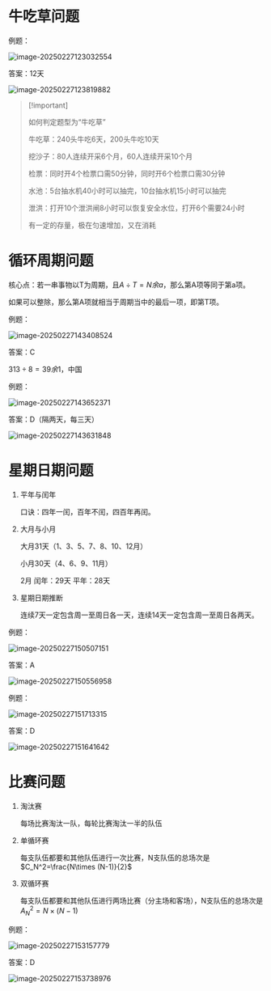 # 牛吃草问题

例题：

![image-20250227123032554](https://imagere.oss-cn-beijing.aliyuncs.com/hasee_picgo/20250227123032744.png)

答案：12天

![image-20250227123819882](https://imagere.oss-cn-beijing.aliyuncs.com/hasee_picgo/20250227123820085.png)

>   [!important]
>
>   如何判定题型为“牛吃草”
>
>   
>
>   牛吃草：240头牛吃6天，200头牛吃10天
>
>   挖沙子：80人连续开采6个月，60人连续开采10个月
>
>   检票：同时开4个检票口需50分钟，同时开6个检票口需30分钟
>
>   水池：5台抽水机40小时可以抽完，10台抽水机15小时可以抽完
>
>   泄洪：打开10个泄洪闸8小时可以恢复安全水位，打开6个需要24小时
>
>   
>
>   有一定的存量，极在匀速增加，又在消耗



# 循环周期问题

核心点：若一串事物以T为周期，且$A\div T=N余a$，那么第A项等同于第a项。

如果可以整除，那么第A项就相当于周期当中的最后一项，即第T项。

例题：

![image-20250227143408524](https://imagere.oss-cn-beijing.aliyuncs.com/hasee_picgo/20250227143408733.png)

答案：C

$313\div 8=39 余1$，中国



例题：

![image-20250227143652371](https://imagere.oss-cn-beijing.aliyuncs.com/hasee_picgo/20250227143652409.png)

答案：D（隔两天，每三天）

![image-20250227143631848](https://imagere.oss-cn-beijing.aliyuncs.com/hasee_picgo/20250227143631925.png)



# 星期日期问题

1.   平年与闰年

     口诀：四年一闰，百年不闰，四百年再闰。

2.   大月与小月

     大月31天（1、3、5、7、8、10、12月）

     小月30天（4、6、9、11月）

     2月  闰年：29天    平年：28天

3.   星期日期推断

     连续7天一定包含周一至周日各一天，连续14天一定包含周一至周日各两天。

例题：

![image-20250227150507151](https://imagere.oss-cn-beijing.aliyuncs.com/hasee_picgo/20250227150507222.png)

答案：A

![image-20250227150556958](https://imagere.oss-cn-beijing.aliyuncs.com/hasee_picgo/20250227150557024.png)

例题：

![image-20250227151713315](https://imagere.oss-cn-beijing.aliyuncs.com/hasee_picgo/20250227151713351.png)

答案：D

![image-20250227151641642](https://imagere.oss-cn-beijing.aliyuncs.com/hasee_picgo/20250227151641694.png)



# 比赛问题

1.   淘汰赛

     每场比赛淘汰一队，每轮比赛淘汰一半的队伍

2.   单循环赛

     每支队伍都要和其他队伍进行一次比赛，N支队伍的总场次是$C_N^2=\frac{N\times (N-1)}{2}$

3.   双循环赛

     每支队伍都要和其他队伍进行两场比赛（分主场和客场），N支队伍的总场次是$A_N^2=N\times(N-1)$ 

例题：

![image-20250227153157779](https://imagere.oss-cn-beijing.aliyuncs.com/hasee_picgo/20250227153157841.png)

答案：D

![image-20250227153738976](https://imagere.oss-cn-beijing.aliyuncs.com/hasee_picgo/20250227153739084.png)






